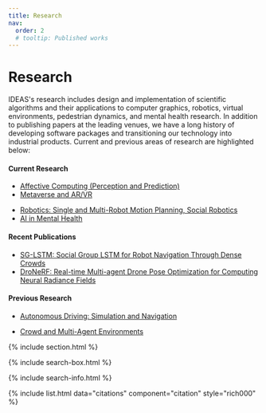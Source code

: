 ```yaml
---
title: Research
nav:
  order: 2
  # tooltip: Published works
---
```


# <i class="fas fa-microscope"></i>Research

IDEAS's research includes design and implementation of scientific algorithms and their applications to computer graphics, robotics, virtual environments, pedestrian dynamics, and mental health research. In addition to publishing papers at the leading venues, we have a long history of developing software packages and transitioning our technology into industrial products. Current and previous areas of research are highlighted below:

#### Current Research
* [Affective Computing (Perception and Prediction)](/research/affective)
* [Metaverse and AR/VR](/research/metaverse/)
<!-- * [Computer Graphics](/research/graphics) -->
* [Robotics: Single and Multi-Robot Motion Planning, Social Robotics](/research/robotics)
* [AI in Mental Health](/research/ai-mental-health)

#### Recent Publications
* [SG-LSTM: Social Group LSTM for Robot Navigation Through Dense Crowds](/research/sg-lstm/)
* [DroNeRF: Real-time Multi-agent Drone Pose Optimization for Computing Neural Radiance Fields](/research/dronerf/)

#### Previous Research
* [Autonomous Driving: Simulation and Navigation](/research/autonomous-driving/)
<!-- * [Crowd and Multi-Agent Environments](/research/crowd-multiagent/) -->
* [Crowd and Multi-Agent Environments](/research/metaverse/social-experiences/)



{% include section.html %}

{% include search-box.html %}

{% include search-info.html %}

{%  include list.html 
    data="citations" 
    component="citation" 
    style="rich000" 
%}
